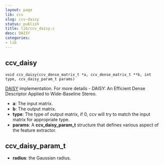 ```yaml
---
layout: page
lib: ccv
slug: ccv-daisy
status: publish
title: lib/ccv_daisy.c
desc: DAISY
categories:
- lib
---
```


ccv\_daisy
----------

	void ccv_daisy(ccv_dense_matrix_t *a, ccv_dense_matrix_t **b, int type, ccv_daisy_param_t params)

[DAISY](http://cvlab.epfl.ch/publications/publications/2010/TolaLF10a.pdf) implementation. For more details - DAISY: An Efficient Dense Descriptor Applied to Wide-Baseline Stereo.

 * **a**: The input matrix.
 * **b**: The output matrix.
 * **type**: The type of output matrix, if 0, ccv will try to match the input matrix for appropriate type.
 * **params**: A **ccv\_daisy\_param\_t** structure that defines various aspect of the feature extractor.

ccv\_daisy\_param\_t
--------------------

 * **radius**: the Gaussian radius.

